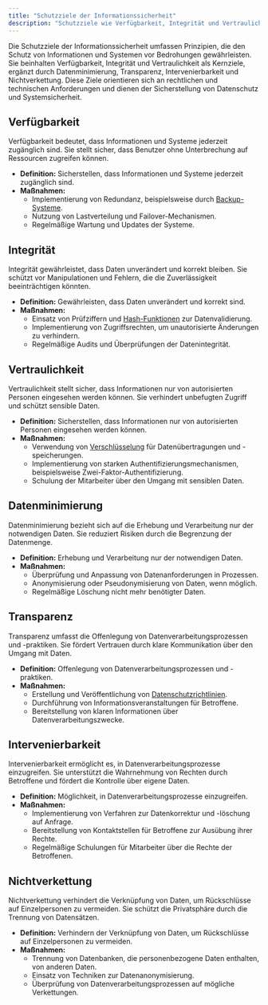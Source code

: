```yaml
---
title: "Schutzziele der Informationssicherheit"
description: "Schutzziele wie Verfügbarkeit, Integrität und Vertraulichkeit sichern Informationen und Systeme. Maßnahmen umfassen Redundanz, Verschlüsselung und Transparenz. Datenminimierung und Intervenierbarkeit ergänzen diese Ziele."
---
```


Die Schutzziele der Informationssicherheit umfassen Prinzipien, die den Schutz von Informationen und Systemen vor Bedrohungen gewährleisten. Sie beinhalten Verfügbarkeit, Integrität und Vertraulichkeit als Kernziele, ergänzt durch Datenminimierung, Transparenz, Intervenierbarkeit und Nichtverkettung. Diese Ziele orientieren sich an rechtlichen und technischen Anforderungen und dienen der Sicherstellung von Datenschutz und Systemsicherheit.

## Verfügbarkeit
Verfügbarkeit bedeutet, dass Informationen und Systeme jederzeit zugänglich sind. Sie stellt sicher, dass Benutzer ohne Unterbrechung auf Ressourcen zugreifen können.

- **Definition:** Sicherstellen, dass Informationen und Systeme jederzeit zugänglich sind.
- **Maßnahmen:**
  - Implementierung von Redundanz, beispielsweise durch [Backup-Systeme](/open-fidup/lerninhalte/backup).
  - Nutzung von Lastverteilung und Failover-Mechanismen.
  - Regelmäßige Wartung und Updates der Systeme.

## Integrität
Integrität gewährleistet, dass Daten unverändert und korrekt bleiben. Sie schützt vor Manipulationen und Fehlern, die die Zuverlässigkeit beeinträchtigen könnten.

- **Definition:** Gewährleisten, dass Daten unverändert und korrekt sind.
- **Maßnahmen:**
  - Einsatz von Prüfziffern und [Hash-Funktionen](/open-fidup/lerninhalte/hashing) zur Datenvalidierung.
  - Implementierung von Zugriffsrechten, um unautorisierte Änderungen zu verhindern.
  - Regelmäßige Audits und Überprüfungen der Datenintegrität.

## Vertraulichkeit
Vertraulichkeit stellt sicher, dass Informationen nur von autorisierten Personen eingesehen werden können. Sie verhindert unbefugten Zugriff und schützt sensible Daten.

- **Definition:** Sicherstellen, dass Informationen nur von autorisierten Personen eingesehen werden können.
- **Maßnahmen:**
  - Verwendung von [Verschlüsselung](/open-fidup/lerninhalte/verschluesselungsart) für Datenübertragungen und -speicherungen.
  - Implementierung von starken Authentifizierungsmechanismen, beispielsweise Zwei-Faktor-Authentifizierung.
  - Schulung der Mitarbeiter über den Umgang mit sensiblen Daten.

## Datenminimierung
Datenminimierung bezieht sich auf die Erhebung und Verarbeitung nur der notwendigen Daten. Sie reduziert Risiken durch die Begrenzung der Datenmenge.

- **Definition:** Erhebung und Verarbeitung nur der notwendigen Daten.
- **Maßnahmen:**
  - Überprüfung und Anpassung von Datenanforderungen in Prozessen.
  - Anonymisierung oder Pseudonymisierung von Daten, wenn möglich.
  - Regelmäßige Löschung nicht mehr benötigter Daten.

## Transparenz
Transparenz umfasst die Offenlegung von Datenverarbeitungsprozessen und -praktiken. Sie fördert Vertrauen durch klare Kommunikation über den Umgang mit Daten.

- **Definition:** Offenlegung von Datenverarbeitungsprozessen und -praktiken.
- **Maßnahmen:**
  - Erstellung und Veröffentlichung von [Datenschutzrichtlinien](/open-fidup/lerninhalte/datenschutz).
  - Durchführung von Informationsveranstaltungen für Betroffene.
  - Bereitstellung von klaren Informationen über Datenverarbeitungszwecke.

## Intervenierbarkeit
Intervenierbarkeit ermöglicht es, in Datenverarbeitungsprozesse einzugreifen. Sie unterstützt die Wahrnehmung von Rechten durch Betroffene und fördert die Kontrolle über eigene Daten.

- **Definition:** Möglichkeit, in Datenverarbeitungsprozesse einzugreifen.
- **Maßnahmen:**
  - Implementierung von Verfahren zur Datenkorrektur und -löschung auf Anfrage.
  - Bereitstellung von Kontaktstellen für Betroffene zur Ausübung ihrer Rechte.
  - Regelmäßige Schulungen für Mitarbeiter über die Rechte der Betroffenen.

## Nichtverkettung
Nichtverkettung verhindert die Verknüpfung von Daten, um Rückschlüsse auf Einzelpersonen zu vermeiden. Sie schützt die Privatsphäre durch die Trennung von Datensätzen.

- **Definition:** Verhindern der Verknüpfung von Daten, um Rückschlüsse auf Einzelpersonen zu vermeiden.
- **Maßnahmen:**
  - Trennung von Datenbanken, die personenbezogene Daten enthalten, von anderen Daten.
  - Einsatz von Techniken zur Datenanonymisierung.
  - Überprüfung von Datenverarbeitungsprozessen auf mögliche Verkettungen.